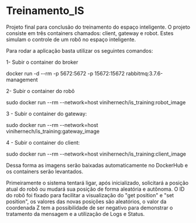 # Treinamento_IS

Projeto final para conclusão do treinamento do espaço inteligente.
O projeto consiste em três containers chamados: client, gateway e robot. Estes simulam o controle de um robô no espaço inteligente.

Para rodar a aplicação basta utilizar os seguintes comandos:

1- Subir o container do broker

  docker run -d --rm -p 5672:5672 -p 15672:15672 rabbitmq:3.7.6-management

2- Subir o container do robô

  sudo docker run --rm --network=host vinihernech/is_training:robot_image
  
3 - Subir o container do gateway:

  sudo docker run --rm --network=host vinihernech/is_training:gateway_image

4 - Subir o container do client:

  sudo docker run --rm --network=host vinihernech/is_training:client_image

Dessa forma as imagens serão baixadas automaticamente no DockerHub e os containers serão levantados. 

Primeiramente o sistema tentará ligar, após inicializado, solicitará a posição atual do robô ou mudará sua posição de forma aleatória e autônoma. O ID do robô foi fixado para facilitar a visualização do "get position" e "set position", os valores das novas posições são aleatórios, o valor da coordenada Z tem a possibilidade de ser negativo para demonstrar o tratamento da mensagem e a utilização de Logs e Status. 
